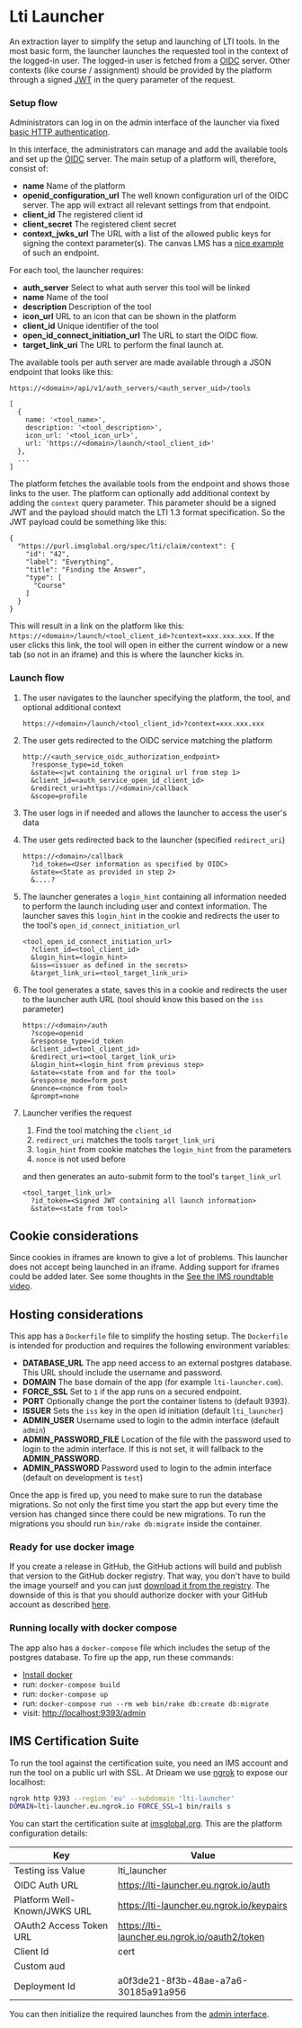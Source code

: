 # Lti Launcher
An extraction layer to simplify the setup and launching of LTI tools. In the most basic form, the launcher launches the requested tool in the context of the logged-in user. The logged-in user is fetched from a [OIDC](https://openid.net/connect/) server. Other contexts (like course / assignment) should be provided by the platform through a signed [JWT](https://jwt.io/) in the query parameter of the request.

### Setup flow
Administrators can log in on the admin interface of the launcher via fixed [basic HTTP authentication](https://en.wikipedia.org/wiki/Basic_access_authentication).

In this interface, the administrators can manage and add the available tools and set up the [OIDC](https://openid.net/connect/) server. The main setup of a platform will, therefore, consist of:

- **name** Name of the platform
- **openid_configuration_url** The well known configuration url of the OIDC server. The app will extract all relevant settings from that endpoint.
- **client_id** The registered client id
- **client_secret** The registered client secret
- **context_jwks_url** The URL with a list of the allowed public keys for signing the context parameter(s). The canvas LMS has a [nice example](https://canvas.instructure.com/api/lti/security/jwks) of such an endpoint.

For each tool, the launcher requires:

- **auth_server** Select to what auth server this tool will be linked
- **name** Name of the tool
- **description** Description of the tool
- **icon_url** URL to an icon that can be shown in the platform
- **client_id** Unique identifier of the tool
- **open_id_connect_initiation_url** The URL to start the OIDC flow.
- **target_link_uri** The URL to perform the final launch at.

The available tools per auth server are made available through a JSON endpoint that looks like this:

```
https://<domain>/api/v1/auth_servers/<auth_server_uid>/tools

[
  {
    name: '<tool_name>',
    description: '<tool_description>',
    icon_url: '<tool_icon_url>',
    url: 'https://<domain>/launch/<tool_client_id>'
  },
  ...
]
```

The platform fetches the available tools from the endpoint and shows those links to the user. The platform can optionally add additional context by adding the `context` query parameter. This parameter should be a signed JWT and the payload should match the LTI 1.3 format specification. So the JWT payload could be something like this:

```
{
  "https://purl.imsglobal.org/spec/lti/claim/context": {
    "id": "42",
    "label": "Everything",
    "title": "Finding the Answer",
    "type": [
      "Course"
    ]
  }
}
```

This will result in a link on the platform like this:
`https://<domain>/launch/<tool_client_id>?context=xxx.xxx.xxx`. If the user clicks this link, the tool will open in either the current window or a new tab (so not in an iframe) and this is where the launcher kicks in.

### Launch flow
1. The user navigates to the launcher specifying the platform, the tool, and optional additional context

       https://<domain>/launch/<tool_client_id>?context=xxx.xxx.xxx
       
2. The user gets redirected to the OIDC service matching the platform

       http://<auth_service_oidc_authorization_endpoint>
         ?response_type=id_token
         &state=<jwt containing the original url from step 1>
         &client_id=<auth_service_open_id_client_id>
         &redirect_uri=https://<domain>/callback
         &scope=profile

3. The user logs in if needed and allows the launcher to access the user's data

4. The user gets redirected back to the launcher (specified `redirect_uri`)

       https://<domain>/callback
         ?id_token=<User information as specified by OIDC>
         &state=<State as provided in step 2>
         &....?
         
5. The launcher generates a `login_hint` containing all information needed to perform the launch including user and context information. The launcher saves this `login_hint` in the cookie and redirects the user to the tool's `open_id_connect_initiation_url`

       <tool_open_id_connect_initiation_url>
         ?client_id=<tool_client_id>
         &login_hint=<login_hint>
         &iss=<issuer as defined in the secrets>
         &target_link_uri=<tool_target_link_uri>
         
6. The tool generates a state, saves this in a cookie and redirects the user to the launcher auth URL (tool should know this based on the `iss` parameter)

       https://<domain>/auth
         ?scope=openid
         &response_type=id_token
         &client_id=<tool_client_id>
         &redirect_uri=<tool_target_link_uri>
         &login_hint=<login_hint from previous step>
         &state=<state from and for the tool>
         &response_mode=form_post
         &nonce=<nonce from tool>
         &prompt=none
          
7. Launcher verifies the request
   1. Find the tool matching the `client_id`
   2. `redirect_uri` matches the tools `target_link_uri`
   3. `login_hint` from cookie matches the `login_hint` from the parameters
   4. `nonce` is not used before

   and then generates an auto-submit form to the tool's `target_link_url`
   
       <tool_target_link_url>
         ?id_token=<Signed JWT containing all launch information>
         &state=<state from tool>

## Cookie considerations
Since cookies in iframes are known to give a lot of problems. This launcher does not accept being launched in an iframe. Adding support for iframes could be added later. See some thoughts in the [See the IMS roundtable video](https://youtu.be/WiLbbXPjX28?t=428).

## Hosting considerations
This app has a `Dockerfile` file to simplify the hosting setup. The `Dockerfile` is intended for production and requires the following environment variables:
 
- **DATABASE_URL** The app need access to an external postgres database. This URL should include the username and password.
- **DOMAIN** The base domain of the app (for example `lti-launcher.com`).
- **FORCE_SSL** Set to `1` if the app runs on a secured endpoint.
- **PORT** Optionally change the port the container listens to (default 9393).
- **ISSUER** Sets the `iss` key in the open id initiation (default `lti_launcher`) 
- **ADMIN_USER** Username used to login to the admin interface (default `admin`)
- **ADMIN_PASSWORD_FILE** Location of the file with the password used to login to the admin interface. If this is not set, it will fallback to the **ADMIN_PASSWORD**.
- **ADMIN_PASSWORD** Password used to login to the admin interface (default on development is `test`)
 
Once the app is fired up, you need to make sure to run the database migrations. So not only the first time you start the app but every time the version has changed since there could be new migrations. To run the migrations you should run `bin/rake db:migrate` inside the container.

### Ready for use docker image
If you create a release in GitHub, the GitHub actions will build and publish that version to the GitHub docker registry. That way, you don't have to build the image yourself and you can just [download it from the registry](https://github.com/Drieam/LtiLauncher/packages/106644). The downside of this is that you should authorize docker with your GitHub account as described [here](https://help.github.com/en/github/managing-packages-with-github-packages/configuring-docker-for-use-with-github-packages#authenticating-to-github-packages).  

### Running locally with docker compose
The app also has a `docker-compose` file which includes the setup of the postgres database. To fire up the app, run these commands:

- [Install docker](https://docs.docker.com/install/)
- run: `docker-compose build`
- run: `docker-compose up`
- run: `docker-compose run --rm web bin/rake db:create db:migrate`
- visit: [http://localhost:9393/admin](http://localhost:9393/admin)

## IMS Certification Suite
To run the tool against the certification suite, you need an IMS account and run the tool on a public url with SSL. At Drieam we use [ngrok](http://ngrok.io/) to expose our localhost:

```bash
ngrok http 9393 --region 'eu' --subdomain 'lti-launcher'
DOMAIN=lti-launcher.eu.ngrok.io FORCE_SSL=1 bin/rails s
```

You can start the certification suite at [imsglobal.org](https://ltiadvantagevalidator.imsglobal.org/ltiplatform). This are the platform configuration details:

Key | Value
--- | -----
Testing iss Value | lti_launcher
OIDC Auth URL | https://lti-launcher.eu.ngrok.io/auth
Platform Well-Known/JWKS URL | https://lti-launcher.eu.ngrok.io/keypairs
OAuth2 Access Token URL | https://lti-launcher.eu.ngrok.io/oauth2/token
Client Id | cert
Custom aud |
Deployment Id | a0f3de21-8f3b-48ae-a7a6-30185a91a956

You can then initialize the required launches from the [admin interface](https://lti-launcher.eu.ngrok.io/admin).
